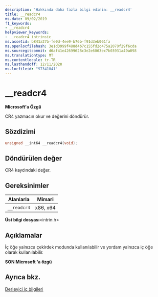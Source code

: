 ```yaml
---
description: 'Hakkında daha fazla bilgi edinin: __readcr4'
title: __readcr4
ms.date: 09/02/2019
f1_keywords:
- __readcr4
helpviewer_keywords:
- __readcr4 intrinsic
ms.assetid: b841a27b-fe0d-4ee9-b76b-f91d3eb061fa
ms.openlocfilehash: 3e1d3999f488d4b7c155fd2c475a2070f29f6cda
ms.sourcegitcommit: d6af41e42699628c3e2e6063ec7b03931a49a098
ms.translationtype: MT
ms.contentlocale: tr-TR
ms.lasthandoff: 12/11/2020
ms.locfileid: "97341041"
---
```

# <a name="__readcr4"></a>__readcr4

**Microsoft'a Özgü**

CR4 yazmacın okur ve değerini döndürür.

## <a name="syntax"></a>Sözdizimi

```C
unsigned __int64 __readcr4(void);
```

## <a name="return-value"></a>Döndürülen değer

CR4 kaydındaki değer.

## <a name="requirements"></a>Gereksinimler

|Alanlarla|Mimari|
|---------------|------------------|
|`__readcr4`|x86, x64|

**Üst bilgi dosyası**\<intrin.h>

## <a name="remarks"></a>Açıklamalar

İç öğe yalnızca çekirdek modunda kullanılabilir ve yordam yalnızca iç öğe olarak kullanılabilir.

**SON Microsoft 'a özgü**

## <a name="see-also"></a>Ayrıca bkz.

[Derleyici iç bilgileri](../intrinsics/compiler-intrinsics.md)
